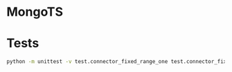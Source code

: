 MongoTS
======

# Tests

```bash
python -m unittest -v test.connector_fixed_range_one test.connector_fixed_range_many
```
